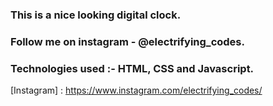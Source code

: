 ### This is a nice looking digital clock.

### Follow me on instagram - @electrifying_codes.

### Technologies used :- HTML, CSS and Javascript.

[Instagram] : https://www.instagram.com/electrifying_codes/